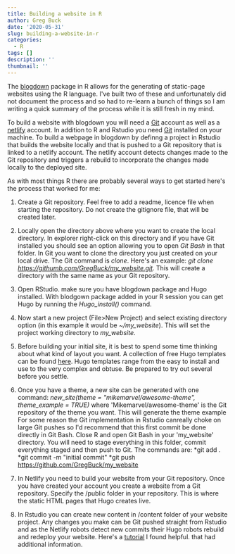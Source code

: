 ```yaml
---
title: Building a website in R
author: Greg Buck
date: '2020-05-31'
slug: building-a-website-in-r
categories:
  - R
tags: []
description: ''
thumbnail: ''
---
```



The [blogdown](https://bookdown.org/yihui/blogdown/) package in R allows for the generating of static-page 
websites using the R language. I've built two of these and unfortunately did not document the process and 
so had to re-learn a bunch of things so I am writing a quick summary of the process while it is still fresh
in my mind.

To build a website with blogdown you will need a [Git](https://github.com/) account as well as a [netlify](https://www.netlify.com/) 
account. In addition to R and Rstudio you need [Git](https://git-scm.com/) installed on your machine. 
To build a webpage in blogdown by definng a project in Rstudio that builds the website locally and that is 
pushed to a Git repository that is linked to a netlify account. The netlify account detects changes made
to the Git repository and triggers a rebuild to incorporate the changes made locally to the deployed site.

As with most things R there are probably several ways to get started here's the process that worked for me:

1. Create a Git repository. Feel free to add a readme, licence file when starting the repository. Do not
create the gitignore file, that will be created later.

2. Locally open the directory above where you want to create the local directory. In explorer right-click on 
this directory and if you have Git installed you should see an option allowing you to open *Git Bash* in that folder.
In Git you want to clone the directory you just created on your local drive. The Git command is *clone*.
Here's an example:  *git clone https://githumb.com/GregBuck/my_website.git*. This will create a directory with
the same name as your Git repository.

3. Open RStudio. make sure you have blogdown package and Hugo installed. With blodgown package added in your
R session you can get Hugo by running the *Hugo_install()* command.

4. Now start a new project (File>New Project) and select existing directory option (in this example it would be 
*~/my_website*). This will set the project working directory to *my_website*.

5. Before building your initial site, it is best to spend some time thinking about what kind of layout you want.
A collection of free Hugo templates can be found [here](https://themes.gohugo.io/). Hugo templates range from the 
easy to install and use to the very complex and obtuse. Be prepared to try out several before you settle.

6. Once you have a theme, a new site can be generated with one command: 
          *new_site(theme = "mikemarvel/awesome-theme", theme_example = TRUE)*
where 'Mikemarvel/awesome-theme' is the Git repository of the theme you want. This will generate the theme example 
For some reason the Git implementation in Rstudio canreally choke on large Git pushes so I'd recommend that 
this first commit be done directly in Git Bash. Close R and open Git Bash in your 'my_website' directory. You will need to
stage everything in this folder, commit everything staged and then push to Git. The commands are:
          *git add .
          *git commit -m "initial commit"
          *git push https://github.com/GregBuck/my_website

7. In Netlify you need to build your website from your Git repository. Once you have created your account you create a 
website from a Git repository. Specify the /public folder in your repository. This is where the static HTML pages that Hugo
creates live.

8. In Rstudio you can create new content in /content folder of your website project. Any changes you make can be Git pushed straight
from Rstudio and as the Netlify robots detect new commits their Hugo robots rebuild and redeploy your website. Here's a [tutorial](https://alison.rbind.io/post/2017-06-12-up-and-running-with-blogdown/) I found helpful.
that had additional information.

